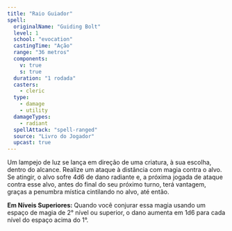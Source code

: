 ```yaml
---
title: "Raio Guiador"
spell:
  originalName: "Guiding Bolt"
  level: 1
  school: "evocation"
  castingTime: "Ação"
  range: "36 metros"
  components:
    v: true
    s: true
  duration: "1 rodada"
  casters:
    - cleric
  type:
    - damage
    - utility
  damageTypes:
    - radiant
  spellAttack: "spell-ranged"
  source: "Livro do Jogador"
  upcast: true
---
```


Um lampejo de luz se lança em direção de uma criatura, à sua escolha, dentro do alcance. Realize um ataque à distância com magia contra o alvo. Se atingir, o alvo sofre 4d6 de dano radiante e, a próxima jogada de ataque contra esse alvo, antes do final do seu próximo turno, terá vantagem, graças a penumbra mística cintilando no alvo, até então.

**Em Níveis Superiores:** Quando você conjurar essa magia usando um espaço de magia de 2° nível ou superior, o dano aumenta em 1d6 para cada nível do espaço acima do 1°.
